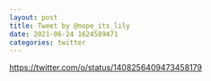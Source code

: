 ```yaml
--- 
layout: post 
title: Tweet by @nope_its_lily 
date: 2021-06-24 1624589471 
categories: twitter 
--- 
```

https://twitter.com/o/status/1408256409473458179